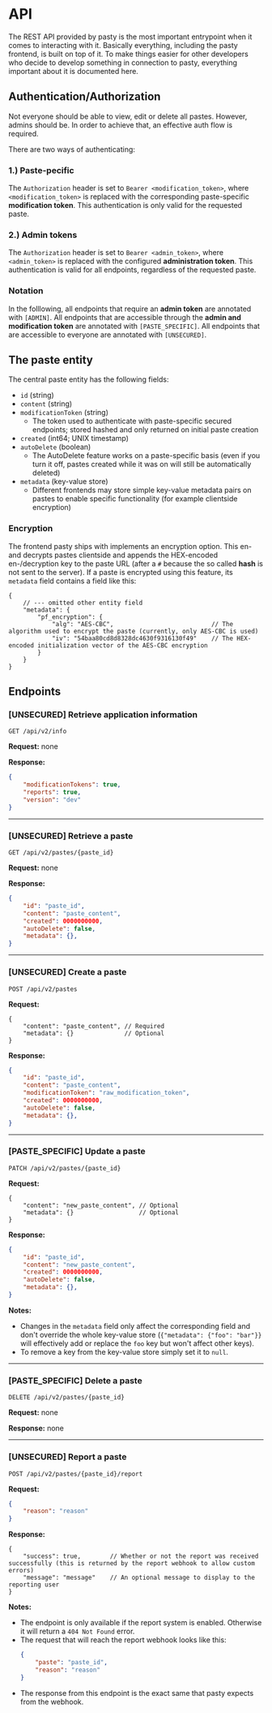 # API

The REST API provided by pasty is the most important entrypoint when it comes to interacting with it. Basically everything, including the pasty frontend, is built on top of it.
To make things easier for other developers who decide to develop something in connection to pasty, everything important about it is documented here.

## Authentication/Authorization

Not everyone should be able to view, edit or delete all pastes. However, admins should be.
In order to achieve that, an effective auth flow is required.

There are two ways of authenticating:

### 1.) Paste-pecific

The `Authorization` header is set to `Bearer <modification_token>`, where `<modification_token>` is replaced with the corresponding paste-specific **modification token**.
This authentication is only valid for the requested paste.

### 2.) Admin tokens

The `Authorization` header is set to `Bearer <admin_token>`, where `<admin_token>` is replaced with the configured **administration token**.
This authentication is valid for all endpoints, regardless of the requested paste.

### Notation

In the folllowing, all endpoints that require an **admin token** are annotated with `[ADMIN]`.
All endpoints that are accessible through the **admin and modification token** are annotated with `[PASTE_SPECIFIC]`.
All endpoints that are accessible to everyone are annotated with `[UNSECURED]`.

## The paste entity

The central paste entity has the following fields:

* `id` (string)
* `content` (string)
* `modificationToken` (string)
    * The token used to authenticate with paste-specific secured endpoints; stored hashed and only returned on initial paste creation
* `created` (int64; UNIX timestamp)
* `autoDelete` (boolean)
    * The AutoDelete feature works on a paste-specific basis (even if you turn it off, pastes created while it was on will still be automatically deleted)
* `metadata` (key-value store)
    * Different frontends may store simple key-value metadata pairs on pastes to enable specific functionality (for example clientside encryption)

### Encryption

The frontend pasty ships with implements an encryption option. This en- and decrypts pastes clientside and appends the HEX-encoded en-/decryption key to the paste URL (after a `#` because the so called **hash** is not sent to the server).
If a paste is encrypted using this feature, its `metadata` field contains a field like this:

```jsonc
{
    // --- omitted other entity field
    "metadata": {
        "pf_encryption": {
            "alg": "AES-CBC",                           // The algorithm used to encrypt the paste (currently, only AES-CBC is used)
            "iv": "54baa80cd8d8328dc4630f9316130f49"    // The HEX-encoded initialization vector of the AES-CBC encryption
        }
    }
}
```

## Endpoints

### [UNSECURED] Retrieve application information

```http
GET /api/v2/info
```

**Request:**
none

**Response:**
```json
{
    "modificationTokens": true,
    "reports": true,
    "version": "dev"
}
```

---

### [UNSECURED] Retrieve a paste

```http
GET /api/v2/pastes/{paste_id}
```

**Request:**
none

**Response:**
```json
{
    "id": "paste_id",
    "content": "paste_content",
    "created": 0000000000,
    "autoDelete": false,
    "metadata": {},
}
```

---

### [UNSECURED] Create a paste

```http
POST /api/v2/pastes
```

**Request:**
```jsonc
{
    "content": "paste_content", // Required
    "metadata": {}              // Optional
}
```

**Response:**
```json
{
    "id": "paste_id",
    "content": "paste_content",
    "modificationToken": "raw_modification_token",
    "created": 0000000000,
    "autoDelete": false,
    "metadata": {},
}
```

---

### [PASTE_SPECIFIC] Update a paste

```http
PATCH /api/v2/pastes/{paste_id}
```

**Request:**
```jsonc
{
    "content": "new_paste_content", // Optional
    "metadata": {}                  // Optional
}
```

**Response:**
```json
{
    "id": "paste_id",
    "content": "new_paste_content",
    "created": 0000000000,
    "autoDelete": false,
    "metadata": {},
}
```

**Notes:**
* Changes in the `metadata` field only affect the corresponding field and don't override the whole key-value store (`{"metadata": {"foo": "bar"}}` will effectively add or replace the `foo` key but won't affect other keys).
* To remove a key from the key-value store simply set it to `null`.

---

### [PASTE_SPECIFIC] Delete a paste

```http
DELETE /api/v2/pastes/{paste_id}
```

**Request:**
none

**Response:**
none

---

### [UNSECURED] Report a paste

```http
POST /api/v2/pastes/{paste_id}/report
```

**Request:**
```json
{
    "reason": "reason"
}
```

**Response:**
```jsonc
{
    "success": true,        // Whether or not the report was received successfully (this is returned by the report webhook to allow custom errors)
    "message": "message"    // An optional message to display to the reporting user
}
```

**Notes:**
* The endpoint is only available if the report system is enabled. Otherwise it will return a `404 Not Found` error.
* The request that will reach the report webhook looks like this:
    ```json
    {
        "paste": "paste_id",
        "reason": "reason"
    }
    ```
* The response from this endpoint is the exact same that pasty expects from the webhook.